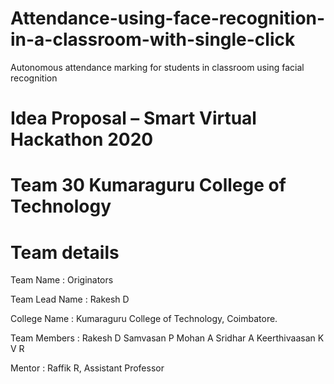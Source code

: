 # Attendance-using-face-recognition-in-a-classroom-with-single-click
Autonomous attendance marking for students in classroom using facial recognition

# Idea Proposal – Smart Virtual Hackathon 2020
# Team 30 Kumaraguru College of Technology
# Team details
Team Name : Originators

Team Lead Name : Rakesh D

College Name : Kumaraguru College of Technology, Coimbatore.

Team Members :
                Rakesh D 
                Samvasan P
                Mohan A
                Sridhar A
                Keerthivaasan K V R
               
Mentor : Raffik R, Assistant Professor
